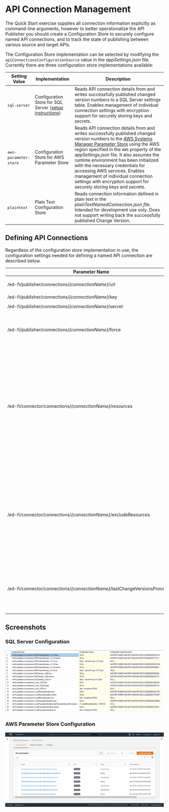 # API Connection Management

The Quick Start exercise supplies all connection information explicitly as command-line arguments, however to better operationalize the API Publisher you should create a Configuration Store to securely configure named API connections, and to track the state of publishing between various source and target APIs.

The Configuration Store implementation can be selected by modifying the `apiConnectionsConfigurationSource` value in the _appSettings.json_ file. Currently there are three configuration store implementations available:

| Setting Value                      | Implementation                                                                         | Description                                                                                                                                                                                                                                                                                                                                                                                                                                                                                                                                                                  |
| ---------------------------------- | -------------------------------------------------------------------------------------- | ---------------------------------------------------------------------------------------------------------------------------------------------------------------------------------------------------------------------------------------------------------------------------------------------------------------------------------------------------------------------------------------------------------------------------------------------------------------------------------------------------------------------------------------------------------------------------- |
| <nobr>`sql-server`</nobr>          | Configuration Store for SQL Server ([setup instructions](Sql-Server-Configuration.md)) | Reads API connection details from and writes successfully published changed version numbers to a SQL Server settings table. Enables management of individual connection settings with encryption support for securely storing keys and secrets.                                                                                                                                                                                                                                                                                                                              |
| <nobr>`aws-parameter-store`</nobr> | Configuration Store for AWS Parameter Store                                            | Reads API connection details from and writes successfully published changed version numbers to the [AWS Systems Manager Parameter Store](https://docs.aws.amazon.com/systems-manager/latest/userguide/systems-manager-parameter-store.html) using the AWS region specified in the `AWS` property of the _appSettings.json_ file. It also assumes the runtime environment has been initialized with the necessary credentials for accessing AWS services. Enables management of individual connection settings with encryption support for securely storing keys and secrets. |
| `plaintext`                        | Plain Text Configuration Store                                                         | Reads connection information defined in plain text in the _plainTextNamedConnection.json file_. Intended for development use only. Does not support writing back the successfully published Change Version.                                                                                                                                                                                                                                                                                                                                                                  |

## Defining API Connections

Regardless of the configuration store implementation in use, the configuration settings needed for defining a named API connection are described below.

| Parameter Name                                                                           | Type         | Description                                                                                                                                                                                                                                                                                                                                                                                                                                                                                                                                                                                                                                                                                                         |
| ---------------------------------------------------------------------------------------- | ------------ | ------------------------------------------------------------------------------------------------------------------------------------------------------------------------------------------------------------------------------------------------------------------------------------------------------------------------------------------------------------------------------------------------------------------------------------------------------------------------------------------------------------------------------------------------------------------------------------------------------------------------------------------------------------------------------------------------------------------- |
| /ed-fi/publisher/connections/_{connectionName}_/url                                      | String       | The base URL of the Ed-Fi ODS API (up to, but not including, the _/data/v3_ portion of the URL).                                                                                                                                                                                                                                                                                                                                                                                                                                                                                                                                                                                                                    |
| /ed-fi/publisher/connections/_{connectionName}_/key                                      | SecureString | The key to use for API authentication.                                                                                                                                                                                                                                                                                                                                                                                                                                                                                                                                                                                                                                                                              |
| /ed-fi/publisher/connections/_{connectionName}_/secret                                   | SecureString | The secret to use for API authentication.                                                                                                                                                                                                                                                                                                                                                                                                                                                                                                                                                                                                                                                                           |
| /ed-fi/publisher/connections/_{connectionName}_/force                                    | String       | (_Optional_) A boolean value (true/false) indicating whether the source Ed-Fi ODS API data should be published even if it does not support an isolated context for processing through Change Query snapshots.                                                                                                                                                                                                                                                                                                                                                                                                                                                                                                       |
| /ed-fi/connector/connections/_{connectionName}_/resources                                | String       | _(Optional)_ For _source_ API connections, the resources to publish to the target. The value is defined using a CSV format (comma-separated values), and should contain the partial paths to the resources (e.g. _/ed-fi/students_,_/custom/busRoutes_). For convenience when working with Ed-Fi standard resources, only the name is required (e.g. _students,studentSchoolAssociations_). The Ed-Fi API Publisher will also evaluate and automatically include all dependencies of the requested resources (using the dependency metadata exposed by the target API). This will ensure (barring misconfigured authorization metadata or data policies) that data can be successfully published to the target API. |
| /ed-fi/connector/connections/_{connectionName}_/excludeResources                         | String       | _(Optional)_ For _source_ API connections, the resources to NOT publish to the target. The value is defined using the same format as with the "resources" setting (see above). The Ed-Fi API Publisher will also evaluate and automatically exclude all dependent resources of the excluded resources (using the dependency metadata exposed by the target API). This will ensure (barring misconfigured authorization metadata or data policies) that data can be successfully published to the target API. This setting is mutually exclusive with the "resources" setting, which take precedence if both are provided.                                                                                           |
| <nobr>/ed-fi/connector/connections/_{connectionName}_/lastChangeVersionsProcessed</nobr> | String       | _(Optional)_ For _source_ API connections, contains a JSON object, keyed by target API name, that indicates the last change version successfully published from the source to the target. This value is automatically created/updated by the Ed-Fi API Publisher after successfully completing the publishing process.                                                                                                                                                                                                                                                                                                                                                                                              |

## Screenshots

### SQL Server Configuration

![SQL Server](../images/Sql-Server-configuration-store-example.png)

### AWS Parameter Store Configuration

![AWS](../images/Aws-Parameter-Store-configuration-store-example.png)
